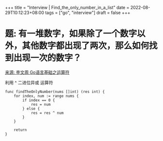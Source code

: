 +++
title = "Interview | Find_the_only_number_in_a_list"
date = 2022-08-29T10:12:23+08:00
tags = ["go", "interview"]
draft = false
+++

# 题: 有一堆数字，如果除了一个数字以外，其他数字都出现了两次，那么如何找到出现一次的数字？
[来源: 李文周 Go语言基础之运算符](https://www.liwenzhou.com/posts/Go/03_operators/)

利用 ^ 二进位异或 运算符
```
func findTheOnlyNumber(nums []int) (res int) {
	for index, num := range nums {
		if index == 0 {
			res = num
		} else {
			res = res ^ num
		}
	}

	return
}
```